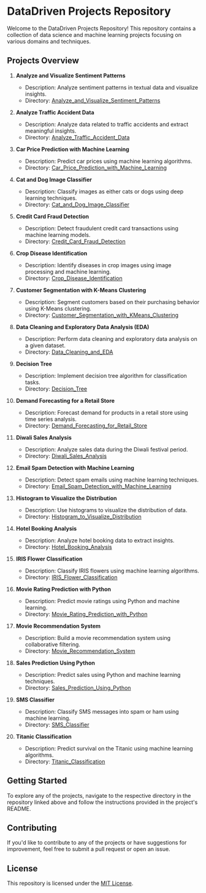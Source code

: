 # DataDriven Projects Repository

Welcome to the DataDriven Projects Repository! This repository contains a collection of data science and machine learning projects focusing on various domains and techniques.

## Projects Overview

1. **Analyze and Visualize Sentiment Patterns**
   - Description: Analyze sentiment patterns in textual data and visualize insights.
   - Directory: [Analyze_and_Visualize_Sentiment_Patterns](https://github.com/mustafaansarii/DataDriven/tree/main/Analyze%20and%20visualize%20sentiment%20patterns.)

2. **Analyze Traffic Accident Data**
   - Description: Analyze data related to traffic accidents and extract meaningful insights.
   - Directory: [Analyze_Traffic_Accident_Data](https://github.com/mustafaansarii/DataDriven/tree/main/Analyze%20traffic%20accident%20data.)

3. **Car Price Prediction with Machine Learning**
   - Description: Predict car prices using machine learning algorithms.
   - Directory: [Car_Price_Prediction_with_Machine_Learning](https://github.com/mustafaansarii/DataDriven/tree/main/CAR%20PRICE%20PREDICTION%20WITH%20MACHINE%20LEARNING.)

4. **Cat and Dog Image Classifier**
   - Description: Classify images as either cats or dogs using deep learning techniques.
   - Directory: [Cat_and_Dog_Image_Classifier](https://github.com/mustafaansarii/DataDriven/tree/main/Cat%20and%20Dog%20Image%20Classifier.)

5. **Credit Card Fraud Detection**
   - Description: Detect fraudulent credit card transactions using machine learning models.
   - Directory: [Credit_Card_Fraud_Detection](https://github.com/mustafaansarii/DataDriven/tree/main/CREDIT%20CARD%20FRAUD%20DETECTION.)

6. **Crop Disease Identification**
   - Description: Identify diseases in crop images using image processing and machine learning.
   - Directory: [Crop_Disease_Identification](https://github.com/mustafaansarii/DataDriven/tree/main/Crop%20Disease%20Identification.)

7. **Customer Segmentation with K-Means Clustering**
   - Description: Segment customers based on their purchasing behavior using K-Means clustering.
   - Directory: [Customer_Segmentation_with_KMeans_Clustering](https://github.com/mustafaansarii/DataDriven/tree/main/Customer%20Segmentation%20with%20K-Means%20Clustering.)

8. **Data Cleaning and Exploratory Data Analysis (EDA)**
   - Description: Perform data cleaning and exploratory data analysis on a given dataset.
   - Directory: [Data_Cleaning_and_EDA](https://github.com/mustafaansarii/DataDriven/tree/main/Demand%20Forecasting%20for%20a%20Retail%20Store.)

9. **Decision Tree**
   - Description: Implement decision tree algorithm for classification tasks.
   - Directory: [Decision_Tree](https://github.com/mustafaansarii/DataDriven/tree/main/decision%20tree.)

10. **Demand Forecasting for a Retail Store**
    - Description: Forecast demand for products in a retail store using time series analysis.
    - Directory: [Demand_Forecasting_for_Retail_Store](https://github.com/mustafaansarii/DataDriven/tree/main/Demand%20Forecasting%20for%20a%20Retail%20Store.)

11. **Diwali Sales Analysis**
    - Description: Analyze sales data during the Diwali festival period.
    - Directory: [Diwali_Sales_Analysis](https://github.com/mustafaansarii/DataDriven/tree/main/Diwali%20Sales%20Analysis.)

12. **Email Spam Detection with Machine Learning**
    - Description: Detect spam emails using machine learning techniques.
    - Directory: [Email_Spam_Detection_with_Machine_Learning](https://github.com/mustafaansarii/DataDriven/tree/main/EMAIL%20SPAM%20DETECTION%20WITH%20MACHINE%20LEARNING.)

13. **Histogram to Visualize the Distribution**
    - Description: Use histograms to visualize the distribution of data.
    - Directory: [Histogram_to_Visualize_Distribution](https://github.com/mustafaansarii/DataDriven/tree/main/Histogram%20to%20visualize%20the%20distribution.)

14. **Hotel Booking Analysis**
    - Description: Analyze hotel booking data to extract insights.
    - Directory: [Hotel_Booking_Analysis](https://github.com/mustafaansarii/DataDriven/tree/main/Hotel-Booking-main.)

15. **IRIS Flower Classification**
    - Description: Classify IRIS flowers using machine learning algorithms.
    - Directory: [IRIS_Flower_Classification](https://github.com/mustafaansarii/DataDriven/tree/main/IRIS%20FLOWER%20CLASSIFICATION.)

16. **Movie Rating Prediction with Python**
    - Description: Predict movie ratings using Python and machine learning.
    - Directory: [Movie_Rating_Prediction_with_Python](https://github.com/mustafaansarii/DataDriven/tree/main/MOVIE%20RATING%20PREDICTION%20WITH%20PYTHON.)

17. **Movie Recommendation System**
    - Description: Build a movie recommendation system using collaborative filtering.
    - Directory: [Movie_Recommendation_System](https://github.com/mustafaansarii/DataDriven/tree/main/Movie%20Recommendation%20System.)

18. **Sales Prediction Using Python**
    - Description: Predict sales using Python and machine learning techniques.
    - Directory: [Sales_Prediction_Using_Python](https://github.com/mustafaansarii/DataDriven/tree/main/SALES%20PREDICTION%20USING%20PYTHON.)

19. **SMS Classifier**
    - Description: Classify SMS messages into spam or ham using machine learning.
    - Directory: [SMS_Classifier](https://github.com/mustafaansarii/DataDriven/tree/main/SMS%20Classifier.)

20. **Titanic Classification**
    - Description: Predict survival on the Titanic using machine learning algorithms.
    - Directory: [Titanic_Classification](https://github.com/mustafaansarii/DataDriven/tree/main/Titanic%20Classification.)

## Getting Started

To explore any of the projects, navigate to the respective directory in the repository linked above and follow the instructions provided in the project's README.

## Contributing

If you'd like to contribute to any of the projects or have suggestions for improvement, feel free to submit a pull request or open an issue.

## License

This repository is licensed under the [MIT License](/License).

